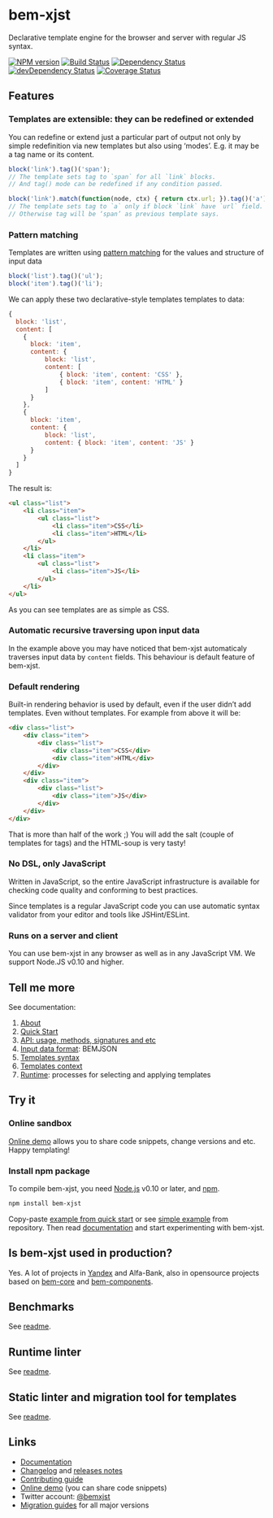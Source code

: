 # bem-xjst

Declarative template engine for the browser and server with regular JS syntax.

[![NPM version](http://img.shields.io/npm/v/bem-xjst.svg?style=flat)](http://www.npmjs.org/package/bem-xjst)
[![Build Status](http://img.shields.io/travis/bem/bem-xjst/master.svg)](https://travis-ci.org/bem/bem-xjst)
[![Dependency Status](https://david-dm.org/bem/bem-xjst.svg)](https://david-dm.org/bem/bem-xjst)
[![devDependency Status](https://david-dm.org/bem/bem-xjst/dev-status.svg)](https://david-dm.org/bem/bem-xjst#info=devDependencies)
[![Coverage Status](https://coveralls.io/repos/github/bem/bem-xjst/badge.svg?branch=coverage-badge)](https://coveralls.io/github/bem/bem-xjst?branch=coverage-badge)

## Features

### Templates are extensible: they can be redefined or extended

You can redefine or extend just a particular part of output not only by simple
redefinition via new templates but also using ‘modes’. E.g. it may be a tag name
or its content.

```js
block('link').tag()('span');
// The template sets tag to `span` for all `link` blocks.
// And tag() mode can be redefined if any condition passed.

block('link').match(function(node, ctx) { return ctx.url; }).tag()('a');
// The template sets tag to `a` only if block `link` have `url` field. 
// Otherwise tag will be ‘span’ as previous template says.
```

### Pattern matching

Templates are written using [pattern matching](/docs/en/7-runtime.md#how-templates-are-selected-and-applied) for the values and structure of input data

```js
block('list').tag()('ul');
block('item').tag()('li');
```

We can apply these two declarative-style templates templates to data:
```js
{
  block: 'list',
  content: [
    {
      block: 'item',
      content: {
          block: 'list',
          content: [
              { block: 'item', content: 'CSS' },
              { block: 'item', content: 'HTML' }
          ]
      }
    },
    {
      block: 'item',
      content: {
          block: 'list',
          content: { block: 'item', content: 'JS' }
      }
    }
  ] 
}
```

The result is:

```html
<ul class="list">
    <li class="item">
        <ul class="list">
            <li class="item">CSS</li>
            <li class="item">HTML</li>
        </ul>
    </li>
    <li class="item">
        <ul class="list">
            <li class="item">JS</li>
        </ul>
    </li>
</ul>
```

As you can see templates are as simple as CSS.

### Automatic recursive traversing upon input data

In the example above you may have noticed that bem-xjst automaticaly traverses input data by `content` fields. This behaviour is default feature of bem-xjst.

### Default rendering

Built-in rendering behavior is used by default, even if the user didn’t add templates. Even without templates. For example from above it will be:

```html
<div class="list">
    <div class="item">
        <div class="list">
            <div class="item">CSS</div>
            <div class="item">HTML</div>
        </div>
    </div>
    <div class="item">
        <div class="list">
            <div class="item">JS</div>
        </div>
    </div>
</div>
```

That is more than half of the work ;) You will add the salt (couple of templates for tags) and the HTML-soup is very tasty!


### No DSL, only JavaScript

Written in JavaScript, so the entire JavaScript infrastructure is available for checking code quality and conforming to best practices.

Since templates is a regular JavaScript code you can use automatic syntax validator from your editor and tools like JSHint/ESLint.

### Runs on a server and client

You can use bem-xjst in any browser as well as in any JavaScript VM. We support Node.JS v0.10 and higher.


## Tell me more

See documentation:

1. [About](/docs/en/1-about.md)
2. [Quick Start](/docs/en/2-quick-start.md)
3. [API: usage, methods, signatures and etc](/docs/en/3-api.md)
4. [Input data format](/docs/en/4-data.md): BEMJSON
5. [Templates syntax](/docs/en/5-templates-syntax.md)
6. [Templates context](/docs/en/6-templates-context.md)
7. [Runtime](/docs/en/7-runtime.md): processes for selecting and applying templates


## Try it

### Online sandbox

[Online demo](https://bem.github.io/bem-xjst/) allows you to share code snippets, change versions and etc. Happy templating!


### Install npm package

To compile bem-xjst, you need [Node.js](https://nodejs.org/) v0.10 or later, and [npm](https://www.npmjs.com/).

```bash
npm install bem-xjst
```

Copy-paste [example from quick start](https://github.com/bem/bem-xjst/blob/master/docs/en/2-quick-start.md#basic-example) or see [simple example](https://github.com/bem/bem-xjst/tree/master/examples/simple-page) from repository. Then read [documentation](https://github.com/bem/bem-xjst/blob/master/docs/en/) and start experimenting with bem-xjst.


## Is bem-xjst used in production?

Yes. A lot of projects in [Yandex](https://company.yandex.com/) and Alfa-Bank, also in opensource projects based on [bem-core](https://github.com/bem/bem-core) and [bem-components](https://github.com/bem/bem-components).

## Benchmarks

See [readme](https://github.com/bem/bem-xjst/tree/master/bench).

## Runtime linter

See [readme](https://github.com/bem/bem-xjst/tree/master/runtime-lint).

## Static linter and migration tool for templates

See [readme](https://github.com/bem/bem-xjst/tree/master/migration).

## Links

 * [Documentation](https://en.bem.info/platform/bem-xjst/)
 * [Changelog](CHANGELOG.md) and [releases notes](https://github.com/bem/bem-xjst/releases)
 * [Contributing guide](https://github.com/bem/bem-xjst/blob/master/CONTRIBUTING.md)
 * [Online demo](https://bem.github.io/bem-xjst/) (you can share code snippets)
 * Twitter account: [@bemxjst](https://twitter.com/bemxjst)
 * [Migration guides](https://github.com/bem/bem-xjst/wiki/Migration-guides) for all major versions
